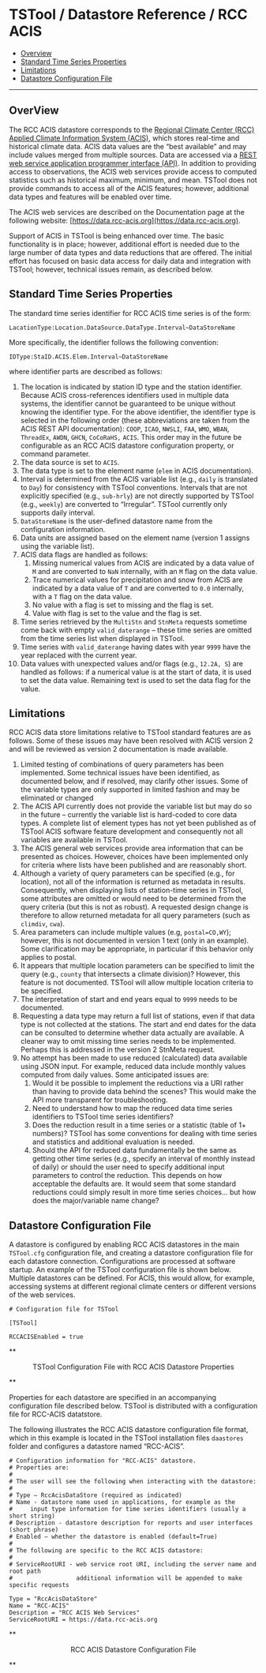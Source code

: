 # TSTool / Datastore Reference / RCC ACIS #

*   [Overview](#overview)
*   [Standard Time Series Properties](#standard-time-series-properties)
*   [Limitations](#limitations)
*   [Datastore Configuration File](#datastore-configuration-file)

-------------------

## OverView ##

The RCC ACIS datastore corresponds to the
[Regional Climate Center (RCC) Applied Climate Information System (ACIS)](https://www.rcc-acis.org/),
which stores real-time and historical climate data.
ACIS data values are the “best available” and may include values merged from multiple sources.
Data are accessed via a [REST web service application programmer interface (API)](https://en.wikipedia.org/wiki/Representational_State_Transfer).
In addition to providing access to observations,
the ACIS web services provide access to computed statistics such as historical maximum, minimum, and mean.
TSTool does not provide commands to access all of the ACIS features; however, additional data types and features will be enabled over time.

The ACIS web services are described on the Documentation page at the following website: [https://data.rcc-acis.org](https://data.rcc-acis.org).

Support of ACIS in TSTool is being enhanced over time.
The basic functionality is in place; however,
additional effort is needed due to the large number of data types and data reductions that are offered.
The initial effort has focused on basic data access for daily data and integration with TSTool;
however, technical issues remain, as described below.

## Standard Time Series Properties ##

The standard time series identifier for RCC ACIS time series is of the form:

```text
LacationType:Location.DataSource.DataType.Interval~DataStoreName
```

More specifically, the identifier follows the following convention:

```text
IDType:StaID.ACIS.Elem.Interval~DataStoreName
```
 
where identifier parts are described as follows:

1.  The location is indicated by station ID type and the station identifier.
    Because ACIS cross-references identifiers used in multiple data systems,
    the identifier cannot be guaranteed to be unique without knowing the identifier type.
    For the above identifier, the identifier type is selected in the following order
    (these abbreviations are taken from the ACIS REST API documentation):
    `COOP`, `ICAO`, `NWSLI`, `FAA`, `WMO`, `WBAN`, `ThreadEx`, `AWDN`, `GHCN`, `CoCoRaHS,` `ACIS`.
    This order may in the future be configurable as an RCC ACIS datastore configuration property, or command parameter.
2.  The data source is set to `ACIS`.
3.  The data type is set to the element name (`elem` in ACIS documentation).
4.  Interval is determined from the ACIS variable list (e.g., `daily` is translated to `Day`) for consistency with TSTool conventions.
    Intervals that are not explicitly specified (e.g., `sub-hrly`) are not directly
    supported by TSTool (e.g., `weekly`) are converted to “Irregular”.
    TSTool currently only supports daily interval.
5. `DataStoreName` is the user-defined datastore name from the configuration information.
6.  Data units are assigned based on the element name (version 1 assigns using the variable list).
7.  ACIS data flags are handled as follows:
    1.  Missing numerical values from ACIS are indicated by a data value
        of `M` and are converted to `NaN` internally, with an `M` flag on the data value.
    2.  Trace numerical values for precipitation and snow from ACIS are indicated by a
        data value of `T` and are converted to `0.0` internally, with a `T` flag on the data value.
    3.  No value with a flag is set to missing and the flag is set.
    4.  Value with flag is set to the value and the flag is set.
8.  Time series retrieved by the `MultiStn` and `StnMeta` requests sometime come back with empty
    `valid_daterange` – these time series are omitted from the time series list when displayed in TSTool.
9.  Time series with `valid_daterange` having dates with year `9999` have the year replaced with the current year.
10. Data values with unexpected values and/or flags (e.g., `12.2A, S`) are handled as follows:
    if a numerical value is at the start of data, it is used to set the data value.
    Remaining text is used to set the data flag for the value.

## Limitations ##

RCC ACIS data store limitations relative to TSTool standard features are as follows.
Some of these issues may have been resolved with ACIS version 2 and
will be reviewed as version 2 documentation is made available.

1.  Limited testing of combinations of query parameters has been implemented.
    Some technical issues have been identified, as documented below,
    and if resolved, may clarify other issues.
    Some of the variable types are only supported in limited fashion and may be eliminated or changed
2.  The ACIS API currently does not provide the variable list but may do so in the
    future – currently the variable list is hard-coded to core data types.
    A complete list of element types has not yet been published as of TSTool ACIS
    software feature development and consequently not all variables are available in TSTool.
3.  The ACIS general web services provide area information that can be presented as choices.
    However, choices have been implemented only for criteria where lists have been published and are reasonably short.
4.  Although a variety of query parameters can be specified (e.g., for location),
    not all of the information is returned as metadata in results.
    Consequently, when displaying lists of station-time series in TSTool,
    some attributes are omitted or would need to be determined from
    the query criteria (but this is not as robust).
    A requested design change is therefore to allow returned metadata for all query parameters (such as `climdiv`, `cwa`).
5.  Area parameters can include multiple values (e.g, `postal=CO,WY`);
    however, this is not documented in version 1 text (only in an example).
    Some clarification may be appropriate, in particular if this behavior only applies to postal.
6.  It appears that multiple location parameters can be specified to limit the query
    (e.g., `county` that intersects a climate division)?   However, this feature is not documented.
    TSTool will allow multiple location criteria to be specified.
7.  The interpretation of start and end years equal to `9999` needs to be documented.
8.  Requesting a data type may return a full list of stations,
    even if that data type is not collected at the stations.
    The start and end dates for the data can be consulted to determine whether data actually are available.
    A cleaner way to omit missing time series needs to be implemented.
    Perhaps this is addressed in the version 2 StnMeta request.
9.  No attempt has been made to use reduced (calculated) data available using JSON input.
    For example, reduced data include monthly values computed from daily values.  Some anticipated issues are:
    1.  Would it be possible to implement the reductions via a
        URI rather than having to provide data behind the scenes?
        This would make the API more transparent for troubleshooting.
    2.  Need to understand how to map the reduced data time series
        identifiers to TSTool time series identifiers?
    3.  Does the reduction result in a time series or a statistic (table of 1+ numbers)?
        TSTool has some conventions for dealing with time series and statistics and additional evaluation is needed.
    4.  Should the API for reduced data fundamentally be the same as getting other
        time series (e.g., specify an interval of monthly instead of daily) or should
        the user need to specify additional input parameters to control the reduction.
        This depends on how acceptable the defaults are.
        It would seem that some standard reductions could simply result in
        more time series choices… but how does the major/variable name change?

## Datastore Configuration File ##

A datastore is configured by enabling RCC ACIS datastores in the main `TSTool.cfg` configuration file,
and creating a datastore configuration file for each datastore connection.
Configurations are processed at software startup.
An example of the TSTool configuration file is shown below.
Multiple datastores can be defined.
For ACIS, this would allow, for example, accessing systems at different regional climate centers or
different versions of the web services.

```text
# Configuration file for TSTool

[TSTool]

RCCACISEnabled = true
```
**<p style="text-align: center;">
TSTool Configuration File with RCC ACIS Datastore Properties
</p>**

Properties for each datastore are specified in an accompanying configuration file described below.
TSTool is distributed with a configuration file for RCC-ACIS datatstore.

The following illustrates the RCC ACIS datastore configuration file format,
which in this example is located in the TSTool installation files `daastores` folder and configures a datastore named “RCC-ACIS”.

```text
# Configuration information for "RCC-ACIS" datastore.
# Properties are:
#
# The user will see the following when interacting with the datastore:
#
# Type – RccAcisDataStore (required as indicated)
# Name - datastore name used in applications, for example as the
#     input type information for time series identifiers (usually a short string)
# Description - datastore description for reports and user interfaces (short phrase)
# Enabled – whether the datastore is enabled (default=True)
#
# The following are specific to the RCC ACIS datastore:
#
# ServiceRootURI - web service root URI, including the server name and root path
#                  additional information will be appended to make specific requests

Type = "RccAcisDataStore"
Name = "RCC-ACIS"
Description = "RCC ACIS Web Services"
ServiceRootURI = https://data.rcc-acis.org
```

**<p style="text-align: center;">
RCC ACIS Datastore Configuration File
</p>**
